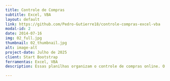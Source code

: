 ```yaml
---
title: Controle de Compras
subtitle: Excel, VBA
layout: default
link: https://github.com/Pedro-Gutierre18/controle-compras-excel-vba
modal-id: 2
date: 2014-07-16
img: 02_full.jpg
thumbnail: 02_thumbnail.jpg
alt: image-alt
project-date: Julho de 2025
client: Start Bootstrap
ferramentas: Excel, VBA
description: Essas planilhas organizam o controle de compras online. O usuario insere dados como, descrição do produto, link do produto, categoria, valor e nível de prioridade. Depois de cadastrado, os itens vão para a planilha de itens desejados e depois de comprados vão para a planilha de itens comprados.

---
```

